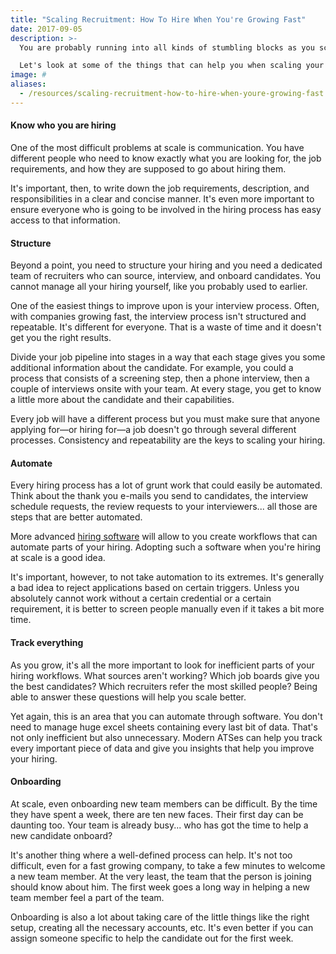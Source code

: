 ```yaml
---
title: "Scaling Recruitment: How To Hire When You're Growing Fast"
date: 2017-09-05
description: >-
  You are probably running into all kinds of stumbling blocks as you scale your company. Hiring at scale is entirely different from hiring at the start. In your quest for speed, you can easily end up bringing people who don't quite fit in your company. Poor hires, as you already know, are costly, and poor hiring at this stage of a company can break it.

  Let's look at some of the things that can help you when scaling your company.
image: #
aliases:
  - /resources/scaling-recruitment-how-to-hire-when-youre-growing-fast
---
```


#### Know who you are hiring

One of the most difficult problems at scale is communication. You have different people who need to know exactly what you are looking for, the job requirements, and how they are supposed to go about hiring them.

It's important, then, to write down the job requirements, description, and responsibilities in a clear and concise manner. It's even more important to ensure everyone who is going to be involved in the hiring process has easy access to that information.

#### Structure

Beyond a point, you need to structure your hiring and you need a dedicated team of recruiters who can source, interview, and onboard candidates. You cannot manage all your hiring yourself, like you probably used to earlier.

One of the easiest things to improve upon is your interview process. Often, with companies growing fast, the interview process isn't structured and repeatable. It's different for everyone. That is a waste of time and it doesn't get you the right results.

Divide your job pipeline into stages in a way that each stage gives you some additional information about the candidate. For example, you could a process that consists of a screening step, then a phone interview, then a couple of interviews onsite with your team. At every stage, you get to know a little more about the candidate and their capabilities.

Every job will have a different process but you must make sure that anyone applying for—or hiring for—a job doesn't go through several different processes. Consistency and repeatability are the keys to scaling your hiring.

#### Automate

Every hiring process has a lot of grunt work that could easily be automated. Think about the thank you e-mails you send to candidates, the interview schedule requests, the review requests to your interviewers... all those are steps that are better automated.

More advanced [hiring software](/) will allow to you create workflows that can automate parts of your hiring. Adopting such a software when you're hiring at scale is a good idea.

It's important, however, to not take automation to its extremes. It's generally a bad idea to reject applications based on certain triggers. Unless you absolutely cannot work without a certain credential or a certain requirement, it is better to screen people manually even if it takes a bit more time.

#### Track everything

As you grow, it's all the more important to look for inefficient parts of your hiring workflows. What sources aren't working? Which job boards give you the best candidates? Which recruiters refer the most skilled people? Being able to answer these questions will help you scale better.

Yet again, this is an area that you can automate through software. You don't need to manage huge excel sheets containing every last bit of data. That's not only inefficient but also unnecessary. Modern ATSes can help you track every important piece of data and give you insights that help you improve your hiring.

#### Onboarding

At scale, even onboarding new team members can be difficult. By the time they have spent a week, there are ten new faces. Their first day can be daunting too. Your team is already busy... who has got the time to help a new candidate onboard?

It's another thing where a well-defined process can help. It's not too difficult, even for a fast growing company, to take a few minutes to welcome a new team member. At the very least, the team that the person is joining should know about him. The first week goes a long way in helping a new team member feel a part of the team.

Onboarding is also a lot about taking care of the little things like the right setup, creating all the necessary accounts, etc. It's even better if you can assign someone specific to help the candidate out for the first week.
